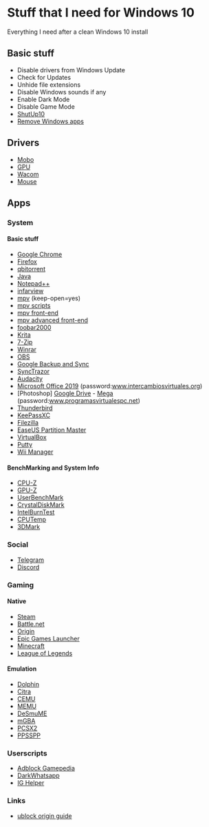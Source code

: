 # Stuff that I need for Windows 10
Everything I need after a clean Windows 10 install

## Basic stuff
- Disable drivers from Windows Update
- Check for Updates
- Unhide file extensions
- Disable Windows sounds if any
- Enable Dark Mode
- Disable Game Mode
- [ShutUp10](https://www.oo-software.com/en/shutup10)
- [Remove Windows apps](https://www.askvg.com/guide-how-to-remove-all-built-in-apps-in-windows-10/)

## Drivers
- [Mobo](https://www.asus.com/Motherboards/PRIME-A320M-K/HelpDesk_Download/)
- [GPU](https://www.nvidia.com/es-es/geforce/geforce-experience/)
- [Wacom](https://www.wacom.com/en-es/support/product-support/drivers)
- [Mouse](https://support.logitech.com/en_us/product/g203-prodigy-gaming-mouse)
## Apps
### System
#### Basic stuff
- [Google Chrome](https://www.google.com/chrome/)
- [Firefox](https://download.mozilla.org/?product=firefox-stub&os=win&lang=en-US)
- [qbitorrent](https://www.qbittorrent.org/download.php)
- [Java](https://java.com/en/download/manual.jsp)
- [Notepad++](https://notepad-plus-plus.org/download/v7.7.1.html)
- [infarview](https://www.irfanview.com/main_download_engl.htm)
- [mpv](https://mpv.io/installation/) (keep-open=yes)
- [mpv scripts](https://github.com/mpv-player/mpv/wiki/User-Scripts)
- [mpv front-end](http://bakamplayer.u8sand.net/index.php)
- [mpv advanced front-end](https://github.com/stax76/mpv.net)
- [foobar2000](https://www.foobar2000.org/download)
- [Krita](https://krita.org/en/download/krita-desktop/)
- [7-Zip](https://www.7-zip.org/download.html)
- [Winrar](http://www.intercambiosvirtuales.org/software/winrar-5)
- [OBS](https://obsproject.com/)
- [Google Backup and Sync](https://www.google.com/drive/download/backup-and-sync/)
- [SyncTrazor](https://github.com/canton7/SyncTrayzor/releases)
- [Audacity](https://www.audacityteam.org/download/windows/)
- [Microsoft Office 2019](https://drive.google.com/file/d/1C79a4_nZpu-z6AEnI990krv-y81gghjA/view) (password:www.intercambiosvirtuales.org)
- [Photoshop] [Google Drive](https://drive.google.com/file/d/1zUUAjRk0goT45lqbPvMIm1jQpGpVUEqE/view) - [Mega](https://mega.nz/#!UaAkCSCZ!C0sIv8228Xz_XqOQRboFkiUE2GoCRm2EmeuYWHNsDec) (password:www.programasvirtualespc.net)
- [Thunderbird](https://www.thunderbird.net/en-US/)
- [KeePassXC](https://keepassxc.org/download/#windows)
- [Filezilla](https://download.filezilla-project.org/client/FileZilla_3.43.0_win64_sponsored-setup.exe)
- [EaseUS Partition Master](https://drive.google.com/open?id=1GFy1ZYyor12q9EAqslov7KOYkIlKnvfP)
- [VirtualBox](https://www.virtualbox.org/wiki/Downloads)
- [Putty](https://www.chiark.greenend.org.uk/~sgtatham/putty/latest.html)
- [Wii Manager](https://drive.google.com/open?id=1o7GhEPxVxQplCRpME5N3elSqtS28ITF1)

#### BenchMarking and System Info
- [CPU-Z](https://www.cpuid.com/softwares/cpu-z.html)
- [GPU-Z](https://www.techpowerup.com/download/gpu-z/)
- [UserBenchMark](https://www.userbenchmark.com/resources/download/UserBenchMark.exe)
- [CrystalDiskMark](https://crystalmark.info/en/download/)
- [IntelBurnTest](https://www.techspot.com/downloads/4965-intelburntest.html)
- [CPUTemp](https://www.alcpu.com/CoreTemp/)
- [3DMark](https://rutracker.org/forum/viewtopic.php?t=5518071)



### Social
- [Telegram](https://desktop.telegram.org/)
- [Discord](https://discordapp.com/download)



### Gaming
#### Native
- [Steam](https://store.steampowered.com/about/)
- [Battle.net](https://www.blizzard.com/en-sg/download/)
- [Origin](https://www.origin.com/esp/en-us/store/download)
- [Epic Games Launcher](https://www.epicgames.com/store/en-US/download)
- [Minecraft](https://tlaun.ch/download.php?&package=mcl/exe)
- [League of Legends](https://signup.euw.leagueoflegends.com/en/signup/redownload)

#### Emulation
- [Dolphin](https://dolphin-emu.org/download/?ref=btn)
- [Citra](https://citra-emu.org/download/)
- [CEMU](http://cemu.info/)
- [MEMU](https://www.memuplay.com/download-en.php?file_name=Memu-Setup&from=offline_installer)
- [DeSmuME](https://sourceforge.net/projects/desmume/files/desmume/0.9.11/desmume-0.9.11-win64.zip/download)
- [mGBA](https://github.com/mgba-emu/mgba/releases/download/0.7.2/mGBA-0.7.2-win64-installer.exe)
- [PCSX2](https://pcsx2.net/download.html)
- [PPSSPP](https://www.ppsspp.org/downloads.html)


### Userscripts
- [Adblock Gamepedia](https://openuserjs.org/install/brsidell/Adblock_Gamepedia.user.js)
- [DarkWhatsapp](https://userstyles.org/styles/userjs/170304/dark-whatsapp-hopp.user.js)
- [IG Helper](https://greasyfork.org/scripts/22660-ig-helper-download-instagram-pic-vids/code/IG%20Helper:%20download%20Instagram%20pic%20%20vids.user.js)



### Links
- [ublock origin guide](https://www.maketecheasier.com/ultimate-ublock-origin-superusers-guide/)
